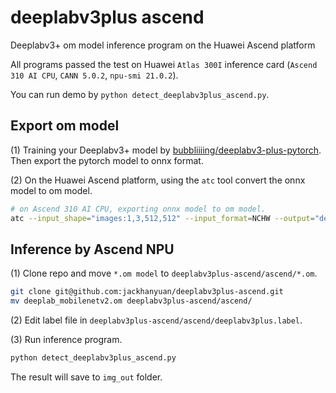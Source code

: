 # deeplabv3plus ascend
Deeplabv3+ om model inference program on the Huawei Ascend platform

All programs passed the test on Huawei `Atlas 300I` inference card (`Ascend 310 AI CPU`, `CANN 5.0.2`, `npu-smi 21.0.2`).

You can run demo by `python detect_deeplabv3plus_ascend.py`.

## Export om model 
(1) Training your Deeplabv3+ model by [bubbliiiing/deeplabv3-plus-pytorch](https://github.com/bubbliiiing/deeplabv3-plus-pytorch). Then export the pytorch model to onnx format.

(2) On the Huawei Ascend platform, using the `atc` tool convert the onnx model to om model.
```bash
# on Ascend 310 AI CPU, exporting onnx model to om model.
atc --input_shape="images:1,3,512,512" --input_format=NCHW --output="deeplab_mobilenetv2" --soc_version=Ascend310 --framework=5 --model="deeplab_mobilenetv2.onnx" --output_type=FP32 
```

## Inference by Ascend NPU
(1) Clone repo and move `*.om model` to `deeplabv3plus-ascend/ascend/*.om`.
```bash
git clone git@github.com:jackhanyuan/deeplabv3plus-ascend.git
mv deeplab_mobilenetv2.om deeplabv3plus-ascend/ascend/
```

(2) Edit label file in `deeplabv3plus-ascend/ascend/deeplabv3plus.label`.


(3) Run inference program.
```bash
python detect_deeplabv3plus_ascend.py
```
The result will save to `img_out` folder.
